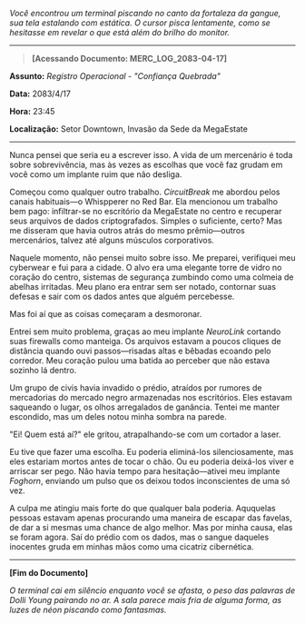 _Você encontrou um terminal piscando no canto da fortaleza da gangue, sua tela estalando com estática. O cursor pisca lentamente, como se hesitasse em revelar o que está além do brilho do monitor._

---

> **[Acessando Documento: MERC_LOG_2083-04-17]**

**Assunto:** _Registro Operacional - "Confiança Quebrada"_

**Data:** 2083/4/17

**Hora:** 23:45

**Localização:** Setor Downtown, Invasão da Sede da MegaEstate

---

Nunca pensei que seria eu a escrever isso. A vida de um mercenário é toda sobre sobrevivência, mas às vezes as escolhas que você faz grudam em você como um implante ruim que não desliga.

Começou como qualquer outro trabalho. _CircuitBreak_ me abordou pelos canais habituais—o Whispperer no Red Bar. Ela mencionou um trabalho bem pago: infiltrar-se no escritório da MegaEstate no centro e recuperar seus arquivos de dados criptografados. Simples o suficiente, certo? Mas me disseram que havia outros atrás do mesmo prêmio—outros mercenários, talvez até alguns músculos corporativos.

Naquele momento, não pensei muito sobre isso. Me preparei, verifiquei meu cyberwear e fui para a cidade. O alvo era uma elegante torre de vidro no coração do centro, sistemas de segurança zumbindo como uma colmeia de abelhas irritadas. Meu plano era entrar sem ser notado, contornar suas defesas e sair com os dados antes que alguém percebesse.

Mas foi aí que as coisas começaram a desmoronar.

Entrei sem muito problema, graças ao meu implante _NeuroLink_ cortando suas firewalls como manteiga. Os arquivos estavam a poucos cliques de distância quando ouvi passos—risadas altas e bêbadas ecoando pelo corredor. Meu coração pulou uma batida ao perceber que não estava sozinho lá dentro.

Um grupo de civis havia invadido o prédio, atraídos por rumores de mercadorias do mercado negro armazenadas nos escritórios. Eles estavam saqueando o lugar, os olhos arregalados de ganância. Tentei me manter escondido, mas um deles notou minha sombra na parede.

"Ei! Quem está aí?" ele gritou, atrapalhando-se com um cortador a laser.

Eu tive que fazer uma escolha. Eu poderia eliminá-los silenciosamente, mas eles estariam mortos antes de tocar o chão. Ou eu poderia deixá-los viver e arriscar ser pego. Não havia tempo para hesitação—ativei meu implante _Foghorn_, enviando um pulso que os deixou todos inconscientes de uma só vez.

A culpa me atingiu mais forte do que qualquer bala poderia. Aququelas pessoas estavam apenas procurando uma maneira de escapar das favelas, de dar a si mesmas uma chance de algo melhor. Mas por minha causa, elas se foram agora. Saí do prédio com os dados, mas o sangue daqueles inocentes gruda em minhas mãos como uma cicatriz cibernética.

---

**[Fim do Documento]**

_O terminal cai em silêncio enquanto você se afasta, o peso das palavras de Dolli Young pairando no ar. A sala parece mais fria de alguma forma, as luzes de néon piscando como fantasmas._
